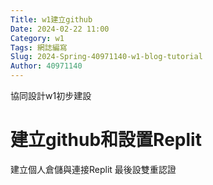 ```yaml
---
Title: w1建立github
Date: 2024-02-22 11:00
Category: w1
Tags: 網誌編寫
Slug: 2024-Spring-40971140-w1-blog-tutorial
Author: 40971140
---
```


協同設計w1初步建設

<!-- PELICAN_END_SUMMARY -->

# 建立github和設置Replit
建立個人倉儲與連接Replit
最後設雙重認證